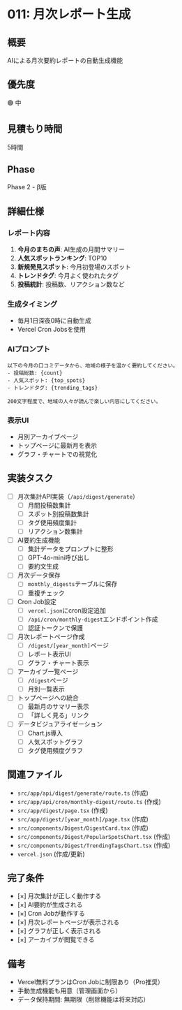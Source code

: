 # 011: 月次レポート生成

## 概要
AIによる月次要約レポートの自動生成機能

## 優先度
🟢 中

## 見積もり時間
5時間

## Phase
Phase 2 - β版

## 詳細仕様

### レポート内容
1. **今月のまちの声**: AI生成の月間サマリー
2. **人気スポットランキング**: TOP10
3. **新規発見スポット**: 今月初登場のスポット
4. **トレンドタグ**: 今月よく使われたタグ
5. **投稿統計**: 投稿数、リアクション数など

### 生成タイミング
- 毎月1日深夜0時に自動生成
- Vercel Cron Jobsを使用

### AIプロンプト
```
以下の今月の口コミデータから、地域の様子を温かく要約してください。
- 投稿総数: {count}
- 人気スポット: {top_spots}
- トレンドタグ: {trending_tags}

200文字程度で、地域の人々が読んで楽しい内容にしてください。
```

### 表示UI
- 月別アーカイブページ
- トップページに最新月を表示
- グラフ・チャートでの視覚化

## 実装タスク

- [ ] 月次集計API実装（`/api/digest/generate`）
  - [ ] 月間投稿数集計
  - [ ] スポット別投稿数集計
  - [ ] タグ使用頻度集計
  - [ ] リアクション数集計
- [ ] AI要約生成機能
  - [ ] 集計データをプロンプトに整形
  - [ ] GPT-4o-mini呼び出し
  - [ ] 要約文生成
- [ ] 月次データ保存
  - [ ] `monthly_digests`テーブルに保存
  - [ ] 重複チェック
- [ ] Cron Job設定
  - [ ] `vercel.json`にcron設定追加
  - [ ] `/api/cron/monthly-digest`エンドポイント作成
  - [ ] 認証トークンで保護
- [ ] 月次レポートページ作成
  - [ ] `/digest/[year_month]`ページ
  - [ ] レポート表示UI
  - [ ] グラフ・チャート表示
- [ ] アーカイブ一覧ページ
  - [ ] `/digest`ページ
  - [ ] 月別一覧表示
- [ ] トップページへの統合
  - [ ] 最新月のサマリー表示
  - [ ] 「詳しく見る」リンク
- [ ] データビジュアライゼーション
  - [ ] Chart.js導入
  - [ ] 人気スポットグラフ
  - [ ] タグ使用頻度グラフ

## 関連ファイル
- `src/app/api/digest/generate/route.ts` (作成)
- `src/app/api/cron/monthly-digest/route.ts` (作成)
- `src/app/digest/page.tsx` (作成)
- `src/app/digest/[year_month]/page.tsx` (作成)
- `src/components/Digest/DigestCard.tsx` (作成)
- `src/components/Digest/PopularSpotsChart.tsx` (作成)
- `src/components/Digest/TrendingTagsChart.tsx` (作成)
- `vercel.json` (作成/更新)

## 完了条件
- [×] 月次集計が正しく動作する
- [×] AI要約が生成される
- [×] Cron Jobが動作する
- [×] 月次レポートページが表示される
- [×] グラフが正しく表示される
- [×] アーカイブが閲覧できる

## 備考
- Vercel無料プランはCron Jobに制限あり（Pro推奨）
- 手動生成機能も用意（管理画面から）
- データ保持期間: 無期限（削除機能は将来対応）
